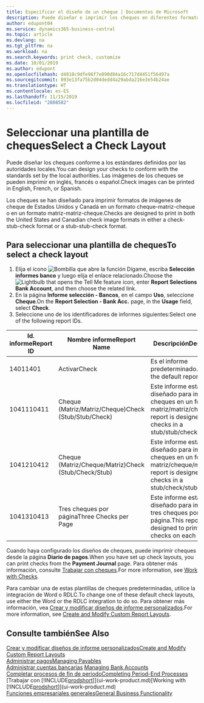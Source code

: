 ```yaml
---
title: Especificar el diseño de un cheque | Documentos de Microsoft
description: Puede diseñar e imprimir los cheques en diferentes formatos para cumplir los estándares.
author: edupont04
ms.service: dynamics365-business-central
ms.topic: article
ms.devlang: na
ms.tgt_pltfrm: na
ms.workload: na
ms.search.keywords: print check, customize
ms.date: 10/01/2019
ms.author: edupont
ms.openlocfilehash: d4818c9dfe96f7e890d84a16c717d4451f56497a
ms.sourcegitcommit: 893e13fa75b2d04dedd4a29abda216e3e54b24ae
ms.translationtype: HT
ms.contentlocale: es-ES
ms.lasthandoff: 11/15/2019
ms.locfileid: "2808582"
---
```

# <a name="select-a-check-layout"></a><span data-ttu-id="c1521-103">Seleccionar una plantilla de cheques</span><span class="sxs-lookup"><span data-stu-id="c1521-103">Select a Check Layout</span></span>
<span data-ttu-id="c1521-104">Puede diseñar los cheques conforme a los estándares definidos por las autoridades locales.</span><span class="sxs-lookup"><span data-stu-id="c1521-104">You can design your checks to conform with the standards set by the local authorities.</span></span> <span data-ttu-id="c1521-105">Las imágenes de los cheques se pueden imprimir en inglés, francés o español.</span><span class="sxs-lookup"><span data-stu-id="c1521-105">Check images can be printed in English, French, or Spanish.</span></span>

<span data-ttu-id="c1521-106">Los cheques se han diseñado para imprimir formatos de imágenes de cheque de Estados Unidos y Canadá en un formato cheque-matriz-cheque o en un formato matriz-matriz-cheque.</span><span class="sxs-lookup"><span data-stu-id="c1521-106">Checks are designed to print in both the United States and Canadian check image formats in either a check-stub-check format or a stub-stub-check format.</span></span>

## <a name="to-select-a-check-layout"></a><span data-ttu-id="c1521-107">Para seleccionar una plantilla de cheques</span><span class="sxs-lookup"><span data-stu-id="c1521-107">To select a check layout</span></span>
1. <span data-ttu-id="c1521-108">Elija el icono ![Bombilla que abre la función Dígame](media/ui-search/search_small.png "Dígame qué desea hacer"), escriba **Selección informes banco** y luego elija el enlace relacionado.</span><span class="sxs-lookup"><span data-stu-id="c1521-108">Choose the ![Lightbulb that opens the Tell Me feature](media/ui-search/search_small.png "Tell me what you want to do") icon, enter **Report Selections Bank Account**, and then choose the related link.</span></span>
2. <span data-ttu-id="c1521-109">En la página **Informe selección - Bancos**, en el campo **Uso**, seleccione **Cheque**.</span><span class="sxs-lookup"><span data-stu-id="c1521-109">On the **Report Selection - Bank Acc.** page, in the **Usage** field, select **Check**.</span></span>
3. <span data-ttu-id="c1521-110">Seleccione uno de los identificadores de informes siguientes:</span><span class="sxs-lookup"><span data-stu-id="c1521-110">Select one of the following report IDs.</span></span>

| <span data-ttu-id="c1521-111">Id. informe</span><span class="sxs-lookup"><span data-stu-id="c1521-111">Report ID</span></span> | <span data-ttu-id="c1521-112">Nombre informe</span><span class="sxs-lookup"><span data-stu-id="c1521-112">Report Name</span></span> | <span data-ttu-id="c1521-113">Descripción</span><span class="sxs-lookup"><span data-stu-id="c1521-113">Description</span></span> |
| --- | --- | --- |
| <span data-ttu-id="c1521-114">1401</span><span class="sxs-lookup"><span data-stu-id="c1521-114">1401</span></span> |<span data-ttu-id="c1521-115">Activar</span><span class="sxs-lookup"><span data-stu-id="c1521-115">Check</span></span> |<span data-ttu-id="c1521-116">Es el informe predeterminado.</span><span class="sxs-lookup"><span data-stu-id="c1521-116">This is the default report.</span></span> |
| <span data-ttu-id="c1521-117">10411</span><span class="sxs-lookup"><span data-stu-id="c1521-117">10411</span></span> |<span data-ttu-id="c1521-118">Cheque (Matriz/Matriz/Cheque)</span><span class="sxs-lookup"><span data-stu-id="c1521-118">Check (Stub/Stub/Check)</span></span> |<span data-ttu-id="c1521-119">Este informe está diseñado para imprimir cheques en un formato matriz/matriz/cheque.</span><span class="sxs-lookup"><span data-stu-id="c1521-119">This report is designed to print checks in a stub/stub/check format.</span></span> |
| <span data-ttu-id="c1521-120">10412</span><span class="sxs-lookup"><span data-stu-id="c1521-120">10412</span></span> |<span data-ttu-id="c1521-121">Cheque (Matriz/Cheque/Matriz)</span><span class="sxs-lookup"><span data-stu-id="c1521-121">Check (Stub/Check/Stub)</span></span> |<span data-ttu-id="c1521-122">Este informe está diseñado para imprimir cheques en un formato matriz/cheque/matriz.</span><span class="sxs-lookup"><span data-stu-id="c1521-122">This report is designed to print checks in a stub/check/stub format.</span></span> |
| <span data-ttu-id="c1521-123">10413</span><span class="sxs-lookup"><span data-stu-id="c1521-123">10413</span></span> |<span data-ttu-id="c1521-124">Tres cheques por página</span><span class="sxs-lookup"><span data-stu-id="c1521-124">Three Checks per Page</span></span> |<span data-ttu-id="c1521-125">Este informe está diseñado para imprimir tres cheques por página.</span><span class="sxs-lookup"><span data-stu-id="c1521-125">This report is designed to print three checks on each page.</span></span> |

<span data-ttu-id="c1521-126">Cuando haya configurado los diseños de cheques, puede imprimir cheques desde la página **Diario de pagos**.</span><span class="sxs-lookup"><span data-stu-id="c1521-126">When you have set up check layouts, you can print checks from the **Payment Journal** page.</span></span> <span data-ttu-id="c1521-127">Para obtener más información, consulte [Trabajar con cheques](payables-how-work-checks.md).</span><span class="sxs-lookup"><span data-stu-id="c1521-127">For more information, see [Work with Checks](payables-how-work-checks.md).</span></span>

<span data-ttu-id="c1521-128">Para cambiar una de estas plantillas de cheques predeterminadas, utilice la integración de Word o RDLC.</span><span class="sxs-lookup"><span data-stu-id="c1521-128">To change one of these default check layouts, use either the Word or the RDLC integration to do so.</span></span> <span data-ttu-id="c1521-129">Para obtener más información, vea [Crear y modificar diseños de informe personalizados](ui-how-create-custom-report-layout.md).</span><span class="sxs-lookup"><span data-stu-id="c1521-129">For more information, see [Create and Modify Custom Report Layouts](ui-how-create-custom-report-layout.md).</span></span>

## <a name="see-also"></a><span data-ttu-id="c1521-130">Consulte también</span><span class="sxs-lookup"><span data-stu-id="c1521-130">See Also</span></span>
[<span data-ttu-id="c1521-131">Crear y modificar diseños de informe personalizados</span><span class="sxs-lookup"><span data-stu-id="c1521-131">Create and Modify Custom Report Layouts</span></span>](ui-how-create-custom-report-layout.md)  
[<span data-ttu-id="c1521-132">Administrar pagos</span><span class="sxs-lookup"><span data-stu-id="c1521-132">Managing Payables</span></span>](payables-manage-payables.md)  
<span data-ttu-id="c1521-133">[Administrar cuentas bancarias](bank-manage-bank-accounts.md) </span><span class="sxs-lookup"><span data-stu-id="c1521-133">[Managing Bank Accounts](bank-manage-bank-accounts.md) </span></span>  
[<span data-ttu-id="c1521-134">Completar procesos de fin de periodo</span><span class="sxs-lookup"><span data-stu-id="c1521-134">Completing Period-End Processes</span></span>](year-how-complete-period-end-processes.md)  
<span data-ttu-id="c1521-135">[Trabajar con [!INCLUDE[prodshort](includes/prodshort.md)]](ui-work-product.md)</span><span class="sxs-lookup"><span data-stu-id="c1521-135">[Working with [!INCLUDE[prodshort](includes/prodshort.md)]](ui-work-product.md)</span></span>  
[<span data-ttu-id="c1521-136">Funciones empresariales generales</span><span class="sxs-lookup"><span data-stu-id="c1521-136">General Business Functionality</span></span>](ui-across-business-areas.md)
